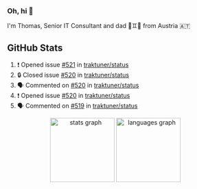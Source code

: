 ### Oh, hi 👋

I'm Thomas, Senior IT Consultant and dad 👶♊️👶 from Austria 🇦🇹

<!--
**traktuner/traktuner** is a ✨ _special_ ✨ repository because its `README.md` (this file) appears on your GitHub profile.

Here are some ideas to get you started:

- 🔭 I’m currently working on ...
- 🌱 I’m currently learning ...
- 👯 I’m looking to collaborate on ...
- 🤔 I’m looking for help with ...
- 💬 Ask me about ...
- 📫 How to reach me: ...
- 😄 Pronouns: ...
- ⚡ Fun fact: ...
-->

</div>

## GitHub Stats
<!--START_SECTION:activity-->
1. ❗ Opened issue [#521](https://github.com/traktuner/status/issues/521) in [traktuner/status](https://github.com/traktuner/status)
2. 🔒 Closed issue [#520](https://github.com/traktuner/status/issues/520) in [traktuner/status](https://github.com/traktuner/status)
3. 🗣 Commented on [#520](https://github.com/traktuner/status/issues/520#issuecomment-2670786211) in [traktuner/status](https://github.com/traktuner/status)
4. ❗ Opened issue [#520](https://github.com/traktuner/status/issues/520) in [traktuner/status](https://github.com/traktuner/status)
5. 🗣 Commented on [#519](https://github.com/traktuner/status/issues/519#issuecomment-2670585865) in [traktuner/status](https://github.com/traktuner/status)
<!--END_SECTION:activity-->

<div align="center">
  <img src="https://github-readme-stats.vercel.app/api?username=traktuner&hide_title=false&hide_rank=false&show_icons=true&include_all_commits=true&count_private=true&disable_animations=false&theme=dracula&locale=en&hide_border=false&order=1" height="150" alt="stats graph"  />
  <img src="https://github-readme-stats.vercel.app/api/top-langs?username=traktuner&locale=en&hide_title=false&layout=compact&card_width=320&langs_count=5&theme=dracula&hide_border=false&order=2" height="150" alt="languages graph"  />
</div>
